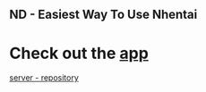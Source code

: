 ## ND - Easiest Way To Use Nhentai

# Check out the [app](https://github.com/devyuji/ndoujin-app)

[server - repository](https://github.com/devyuji/ndoujin-server)
